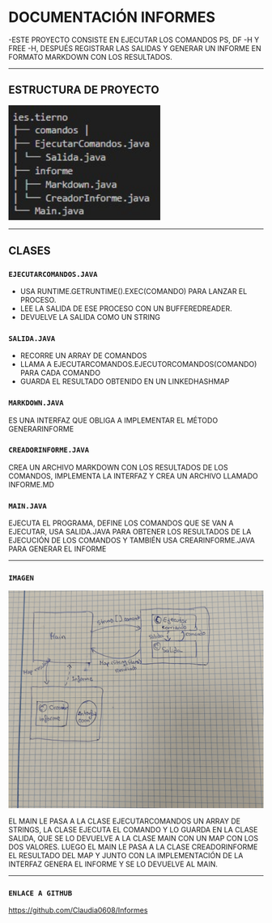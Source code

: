 # DOCUMENTACIÓN INFORMES 
-ESTE PROYECTO CONSISTE EN EJECUTAR LOS COMANDOS PS, DF -H Y FREE -H, DESPUÉS REGISTRAR LAS SALIDAS Y GENERAR UN INFORME EN FORMATO MARKDOWN CON LOS RESULTADOS.

---

## ESTRUCTURA DE PROYECTO

<img src = "/informe/estructura.jpg" alt="Foto bonita" width="300">

---
## CLASES
### `EJECUTARCOMANDOS.JAVA`
* USA RUNTIME.GETRUNTIME().EXEC(COMANDO) PARA LANZAR EL PROCESO.
* LEE LA SALIDA DE ESE PROCESO CON UN BUFFEREDREADER.
* DEVUELVE LA SALIDA COMO UN STRING
  
### `SALIDA.JAVA`
* RECORRE UN ARRAY DE COMANDOS
* LLAMA A EJECUTARCOMANDOS.EJECUTORCOMANDOS(COMANDO) PARA CADA COMANDO
* GUARDA EL RESULTADO OBTENIDO EN UN LINKEDHASHMAP

### `MARKDOWN.JAVA`
ES UNA INTERFAZ QUE OBLIGA A IMPLEMENTAR EL MÉTODO GENERARINFORME

### `CREADORINFORME.JAVA`
CREA UN ARCHIVO MARKDOWN CON LOS RESULTADOS DE LOS COMANDOS, IMPLEMENTA LA INTERFAZ Y CREA UN ARCHIVO LLAMADO INFORME.MD

### `MAIN.JAVA`
EJECUTA EL PROGRAMA, DEFINE LOS COMANDOS QUE SE VAN A EJECUTAR, USA SALIDA.JAVA PARA OBTENER LOS RESULTADOS DE LA EJECUCIÓN DE LOS COMANDOS Y TAMBIÉN USA CREARINFORME.JAVA PARA GENERAR EL INFORME

---
### `IMAGEN`
<img src="/informe/Foto.jpg" alt="Foto bonita" width="800">

EL MAIN LE PASA A LA CLASE EJECUTARCOMANDOS UN ARRAY DE STRINGS, LA CLASE EJECUTA EL COMANDO Y LO GUARDA EN LA CLASE SALIDA, QUE SE LO DEVUELVE A LA CLASE MAIN CON UN MAP CON LOS DOS VALORES. LUEGO EL MAIN LE PASA A LA CLASE CREADORINFORME EL RESULTADO DEL MAP Y JUNTO CON LA IMPLEMENTACIÓN DE LA INTERFAZ GENERA EL INFORME Y SE LO DEVUELVE AL MAIN. 

---

### `ENLACE A GITHUB`
https://github.com/Claudia0608/Informes